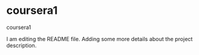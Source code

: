 # coursera1
coursera1

I am editing the README file. Adding some more details about the project description.
